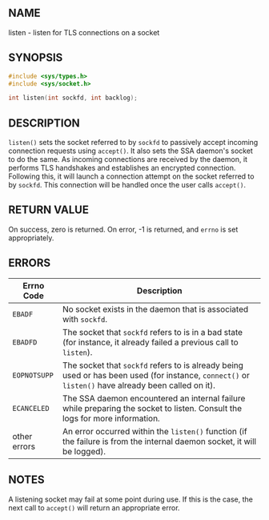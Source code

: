 ## NAME

listen - listen for TLS connections on a socket

## SYNOPSIS

```c
#include <sys/types.h>
#include <sys/socket.h>

int listen(int sockfd, int backlog);
```

## DESCRIPTION

`listen()` sets the socket referred to by `sockfd` to passively accept 
incoming connection requests using `accept()`. It also sets the SSA daemon's 
socket to do the same. As incoming connections are received by the daemon, it 
performs TLS handshakes and establishes an encrypted connection. Following 
this, it will launch a connection attempt on the socket referred to by 
`sockfd`. This connection will be handled once the user calls `accept()`.

## RETURN VALUE

On success, zero is returned. On error, -1 is returned, and `errno` is set 
appropriately. 

## ERRORS

  Errno Code     |   Description
  ---------------|---------------
  `EBADF`        | No socket exists in the daemon that is associated with `sockfd`.
  `EBADFD`       | The socket that `sockfd` refers to is in a bad state (for instance, it already failed a previous call to `listen`).
  `EOPNOTSUPP`   | The socket that `sockfd` refers to is already being used or has been used (for instance, `connect()` or `listen()` have already been called on it).
  `ECANCELED`    | The SSA daemon encountered an internal failure while preparing the socket to listen. Consult the logs for more information.
   other errors  | An error occurred within the `listen()` function (if the failure is from the internal daemon socket, it will be logged).

  
## NOTES

A listening socket may fail at some point during use. If this is the case, the next call to `accept()` will return an appropriate error.